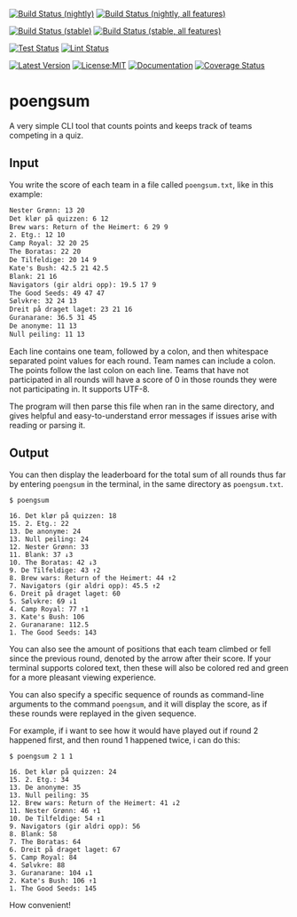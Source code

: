 [![Build Status (nightly)](https://github.com/sigurd4/poengsum/workflows/Build-nightly/badge.svg)](https://github.com/sigurd4/poengsum/actions/workflows/build-nightly.yml)
[![Build Status (nightly, all features)](https://github.com/sigurd4/poengsum/workflows/Build-nightly-all-features/badge.svg)](https://github.com/sigurd4/poengsum/actions/workflows/build-nightly-all-features.yml)

[![Build Status (stable)](https://github.com/sigurd4/poengsum/workflows/Build-stable/badge.svg)](https://github.com/sigurd4/poengsum/actions/workflows/build-stable.yml)
[![Build Status (stable, all features)](https://github.com/sigurd4/poengsum/workflows/Build-stable-all-features/badge.svg)](https://github.com/sigurd4/poengsum/actions/workflows/build-stable-all-features.yml)

[![Test Status](https://github.com/sigurd4/poengsum/workflows/Test/badge.svg)](https://github.com/sigurd4/poengsum/actions/workflows/test.yml)
[![Lint Status](https://github.com/sigurd4/poengsum/workflows/Lint/badge.svg)](https://github.com/sigurd4/poengsum/actions/workflows/lint.yml)

[![Latest Version](https://img.shields.io/crates/v/poengsum.svg)](https://crates.io/crates/poengsum)
[![License:MIT](https://img.shields.io/badge/License-MIT-yellow.svg)](https://opensource.org/licenses/MIT)
[![Documentation](https://img.shields.io/docsrs/poengsum)](https://docs.rs/poengsum)
[![Coverage Status](https://img.shields.io/codecov/c/github/sigurd4/poengsum)](https://app.codecov.io/github/sigurd4/poengsum)

# poengsum
A very simple CLI tool that counts points and keeps track of teams competing in a quiz.

## Input

You write the score of each team in a file called `poengsum.txt`, like in this example:

```txt
Nester Grønn: 13 20
Det klør på quizzen: 6 12
Brew wars: Return of the Heimert: 6 29 9
2. Etg.: 12 10
Camp Royal: 32 20 25
The Boratas: 22 20
De Tilfeldige: 20 14 9
Kate's Bush: 42.5 21 42.5
Blank: 21 16
Navigators (gir aldri opp): 19.5 17 9
The Good Seeds: 49 47 47
Sølvkre: 32 24 13
Dreit på draget laget: 23 21 16
Guranarane: 36.5 31 45
De anonyme: 11 13
Null peiling: 11 13
```

Each line contains one team, followed by a colon, and then whitespace separated point values for each round. Team names can include a colon. The points follow the last colon on each line. Teams that have not participated in all rounds will have a score of 0 in those rounds they were not participating in. It supports UTF-8.

The program will then parse this file when ran in the same directory, and gives helpful and easy-to-understand error messages if issues arise with reading or parsing it.

## Output

You can then display the leaderboard for the total sum of all rounds thus far by entering `poengsum` in the terminal, in the same directory as `poengsum.txt`.

`$ poengsum`
```
16. Det klør på quizzen: 18
15. 2. Etg.: 22
13. De anonyme: 24
13. Null peiling: 24
12. Nester Grønn: 33
11. Blank: 37 ↓3
10. The Boratas: 42 ↓3
9. De Tilfeldige: 43 ↑2
8. Brew wars: Return of the Heimert: 44 ↑2
7. Navigators (gir aldri opp): 45.5 ↑2
6. Dreit på draget laget: 60
5. Sølvkre: 69 ↓1
4. Camp Royal: 77 ↑1
3. Kate's Bush: 106
2. Guranarane: 112.5
1. The Good Seeds: 143
```

You can also see the amount of positions that each team climbed or fell since the previous round, denoted by the arrow after their score. If your terminal supports colored text, then these will also be colored red and green for a more pleasant viewing experience.

You can also specify a specific sequence of rounds as command-line arguments to the command `poengsum`, and it will display the score, as if these rounds were replayed in the given sequence.

For example, if i want to see how it would have played out if round 2 happened first, and then round 1 happened twice, i can do this:

`$ poengsum 2 1 1`
```
16. Det klør på quizzen: 24
15. 2. Etg.: 34
13. De anonyme: 35
13. Null peiling: 35
12. Brew wars: Return of the Heimert: 41 ↓2
11. Nester Grønn: 46 ↑1
10. De Tilfeldige: 54 ↑1
9. Navigators (gir aldri opp): 56
8. Blank: 58
7. The Boratas: 64
6. Dreit på draget laget: 67
5. Camp Royal: 84
4. Sølvkre: 88
3. Guranarane: 104 ↓1
2. Kate's Bush: 106 ↑1
1. The Good Seeds: 145
```

How convenient!